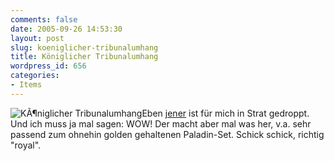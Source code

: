 ```yaml
---
comments: false
date: 2005-09-26 14:53:30
layout: post
slug: koeniglicher-tribunalumhang
title: Königlicher Tribunalumhang
wordpress_id: 656
categories:
- Items
---
```


![KÃ¶niglicher Tribunalumhang](http://www.gamersliving.com/wowblog/upload/player_nextorus_umhang.jpg)Eben [jener](http://www.wow-handwerk.de/item.php?action=detail&id=13376) ist für mich in Strat gedroppt. Und ich muss ja mal sagen: WOW! Der macht aber mal was her, v.a. sehr passend zum ohnehin golden gehaltenen Paladin-Set. Schick schick, richtig "royal".  

